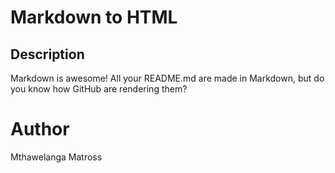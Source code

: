 # Markdown to HTML

<h2>Description</h2>
<p>Markdown is awesome! All your README.md are made in Markdown, but do you know how GitHub are rendering them?</p>

# Author
Mthawelanga Matross
